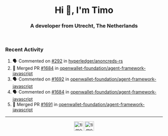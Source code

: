 <h1 align="center">Hi 👋, I'm Timo</h1>
<h3 align="center">A developer from Utrecht, The Netherlands</h3>
<br/>
<!-- https://github.com/rahuldkjain/github-profile-readme-generator --!>

<!--  <p align="left"><img src="https://github-readme-stats.vercel.app/api?username=timoglastra&show_icons=true&count_private=true&" alt="timoglastra" /></p> --!>

<!--
Github language stats
<p align="left"><img src="https://github-readme-stats.vercel.app/api/top-langs/?username=timoglastra&layout=compact" alt="timoglastra" /><p>
-->

<!-- Codestats language stats -->
<!-- <p align="left"><img src="https://codestats-readme.vercel.app/api/top-langs/?username=timoglastra&layout=compact&language_count=12" alt="timoglastra" /><p>    --!>
  
<h3>Recent Activity</h3>

<!--START_SECTION:activity-->
1. 🗣 Commented on [#292](https://github.com/hyperledger/anoncreds-rs/issues/292#issuecomment-1882203537) in [hyperledger/anoncreds-rs](https://github.com/hyperledger/anoncreds-rs)
2. 🎉 Merged PR [#1684](https://github.com/openwallet-foundation/agent-framework-javascript/pull/1684) in [openwallet-foundation/agent-framework-javascript](https://github.com/openwallet-foundation/agent-framework-javascript)
3. 🗣 Commented on [#1692](https://github.com/openwallet-foundation/agent-framework-javascript/pull/1692#issuecomment-1882146469) in [openwallet-foundation/agent-framework-javascript](https://github.com/openwallet-foundation/agent-framework-javascript)
4. 🗣 Commented on [#1684](https://github.com/openwallet-foundation/agent-framework-javascript/pull/1684#issuecomment-1882138266) in [openwallet-foundation/agent-framework-javascript](https://github.com/openwallet-foundation/agent-framework-javascript)
5. 🎉 Merged PR [#1691](https://github.com/openwallet-foundation/agent-framework-javascript/pull/1691) in [openwallet-foundation/agent-framework-javascript](https://github.com/openwallet-foundation/agent-framework-javascript)
<!--END_SECTION:activity-->

---

<p align="center">
<a href="https://twitter.com/timoglastra" target="blank"><img align="center" src="https://cdn.jsdelivr.net/npm/simple-icons@3.0.1/icons/twitter.svg" alt="timoglastra" height="30" width="30" /></a>
<a href="https://linkedin.com/in/timoglastra" target="blank"><img align="center" src="https://cdn.jsdelivr.net/npm/simple-icons@3.0.1/icons/linkedin.svg" alt="timoglastra" height="30" width="30" /></a>
</p>



